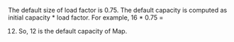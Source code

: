 The default size of load factor is 0.75. The default capacity is
computed as initial capacity \* load factor. For example, 16 \* 0.75 =

12. So, 12 is the default capacity of Map.
